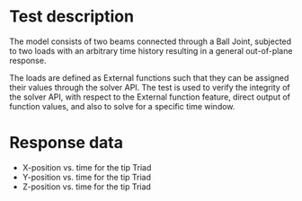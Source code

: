 <!---
  SPDX-FileCopyrightText: 2023 SAP SE

  SPDX-License-Identifier: Apache-2.0

  This file is part of FEDEM - https://openfedem.org
--->

# Test description

The model consists of two beams connected through a Ball Joint,
subjected to two loads with an arbitrary time history resulting in
a general out-of-plane response.

The loads are defined as External functions such that they can
be assigned their values through the solver API.
The test is used to verify the integrity of the solver API,
with respect to the External function feature, direct output of
function values, and also to solve for a specific time window.

# Response data

* X-position vs. time for the tip Triad
* Y-position vs. time for the tip Triad
* Z-position vs. time for the tip Triad

